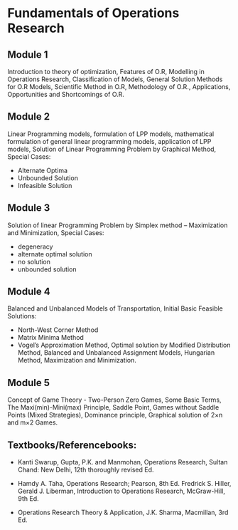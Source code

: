 # Fundamentals of Operations Research

## Module 1
Introduction to theory of optimization, Features of O.R, Modelling in Operations Research, Classification of Models, General Solution Methods for O.R Models, Scientific Method in O.R, Methodology of O.R., Applications, Opportunities and Shortcomings of O.R.

## Module 2
Linear Programming models, formulation of LPP models, mathematical formulation of general linear programming models, application of LPP models, Solution of Linear Programming Problem by Graphical Method, 
Special Cases:
- Alternate Optima
- Unbounded Solution
- Infeasible Solution

## Module 3
Solution of linear Programming Problem by Simplex method – Maximization and Minimization, Special Cases:

- degeneracy
- alternate optimal solution
- no solution
- unbounded solution

## Module 4
Balanced and Unbalanced Models of Transportation, Initial Basic Feasible Solutions:
- North-West Corner Method
- Matrix Minima Method
- Vogel’s Approximation Method, 
 Optimal solution by Modified Distribution Method,
 Balanced and Unbalanced Assignment Models, Hungarian Method, Maximization and Minimization.
## Module 5
Concept of Game Theory - Two-Person Zero Games, Some Basic Terms, The Maxi(min)-Mini(max) Principle, Saddle Point, Games without Saddle Points (Mixed Strategies), Dominance principle, Graphical solution of 2×n and m×2 Games.

## Textbooks/Referencebooks:
- Kanti Swarup, Gupta, P.K. and Manmohan, Operations Research, Sultan Chand: New Delhi, 12th thoroughly revised Ed.

- Hamdy A. Taha, Operations Research; Pearson, 8th Ed.
Fredrick S. Hiller, Gerald J. Liberman, Introduction to Operations Research, McGraw-Hill, 9th Ed.
- Operations Research Theory & Application, J.K. Sharma, Macmillan, 3rd Ed.